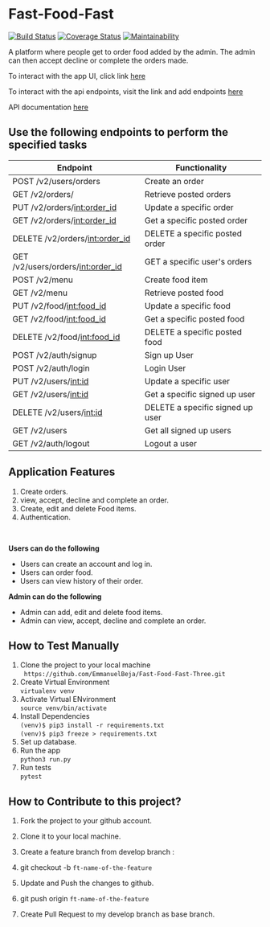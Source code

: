 # Fast-Food-Fast
[![Build Status](https://travis-ci.org/EmmanuelBeja/Fast-Food-Fast-Three.svg?branch=ft-user-get-orders-160790470)](https://travis-ci.org/EmmanuelBeja/Fast-Food-Fast-Three)
[![Coverage Status](https://coveralls.io/repos/github/EmmanuelBeja/Fast-Food-Fast-Three/badge.svg?branch=ft-user-get-orders-160790470)](https://coveralls.io/github/EmmanuelBeja/Fast-Food-Fast-Three?branch=ft-user-get-orders-160790470)
[![Maintainability](https://api.codeclimate.com/v1/badges/303579a3adac4148d43b/maintainability)](https://codeclimate.com/github/EmmanuelBeja/Fast-Food-Fast-Three/maintainability)

  A platform where people get to order food added by the admin. The admin can then accept decline or complete the orders made.

  To interact with the app UI, click link
  [here](https://emmanuelbeja.github.io/Fast-Food-Fast/)<br>

  To interact with the api endpoints, visit the link and add endpoints [here](https://emmanuelbeja-fast-food-fast.herokuapp.com/)<br>

  API documentation [here](https://documenter.getpostman.com/view/5399899/RWaPv6zH)

  ## Use the following endpoints to perform the specified tasks

  | 	Endpoint                         | Functionality                                  |                  
  | ---------------------------------- | -----------------------------------------------|
  | POST /v2/users/orders              | Create an order                                |
  | GET /v2/orders/                    | Retrieve posted orders                         |
  | PUT /v2/orders/<int:order_id>      | Update a specific order                        |                         
  | GET /v2/orders/<int:order_id>      | Get a specific posted order                    |
  | DELETE /v2/orders/<int:order_id>   | DELETE a specific posted order                 |
  | GET /v2/users/orders/<int:order_id>| GET a specific user's orders                   |
  | POST /v2/menu                      | Create food item                               |
  | GET /v2/menu                       | Retrieve posted food                           |
  | PUT /v2/food/<int:food_id>         | Update a specific food                         |                         
  | GET /v2/food/<int:food_id>         | Get a specific posted food                     |
  | DELETE /v2/food/<int:food_id>      | DELETE a specific posted food                  |
  | POST /v2/auth/signup               | Sign up User                                   |
  | POST /v2/auth/login                | Login User                                     |
  | PUT /v2/users/<int:id>             | Update a specific user                         |                         
  | GET /v2/users/<int:id>             | Get a specific signed up user                  |
  | DELETE /v2/users/<int:id>          | DELETE a specific signed up user               |
  | GET /v2/users                      | Get all signed up users                        |
  | GET /v2/auth/logout                | Logout a user                                  |

  ## Application Features

  1. Create orders.
  2. view, accept, decline and complete an order.
  3. Create, edit and delete Food items.
  4. Authentication.
  <br>

  **Users can do the following**

  * Users can create an account and log in.
  * Users can order food.
  * Users can view history of their order.

  **Admin can do the following**
  * Admin can add, edit and delete food items.
  * Admin can view, accept, decline and complete an order.

  ## How to Test Manually
  1. Clone the project to your local machine <br>
  		` https://github.com/EmmanuelBeja/Fast-Food-Fast-Three.git`
  2. Create Virtual Environment <br>
  		`virtualenv venv`
  3. Activate Virtual ENvironment<br>
  		`source venv/bin/activate`
  4. Install Dependencies<br>
  		`(venv)$ pip3 install -r requirements.txt` <br>
  		`(venv)$ pip3 freeze > requirements.txt` <br>
  5. Set up database.    
  6. Run the app <br>
  		`python3 run.py`<br>
  7. Run tests <br>
  		`pytest`
  		<br>
  ## How to Contribute to this project?

  1. Fork the project to your github account.

  2. Clone it to your local machine.

  3. Create a feature branch from develop branch :

  4. git checkout -b `ft-name-of-the-feature`

  5. Update and Push the changes to github.

  6. git push origin `ft-name-of-the-feature`

  7. Create Pull Request to my develop branch as base branch.
